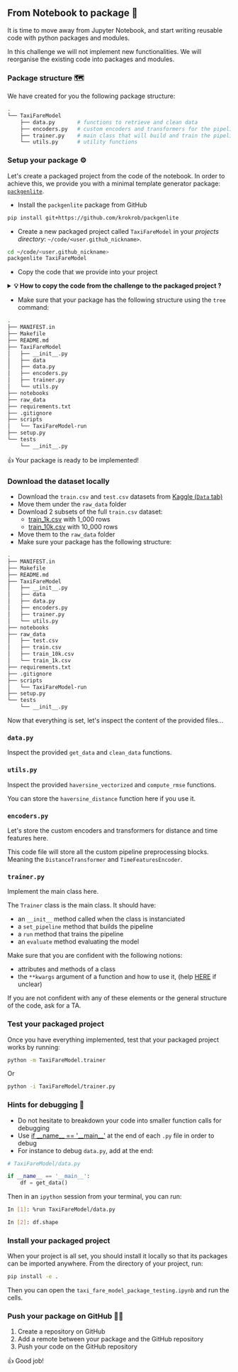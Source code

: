 ## From Notebook to package 🎁

It is time to move away from Jupyter Notebook, and start writing reusable code with python packages and modules.

In this challenge we will not implement new functionalities. We will reorganise the existing code into packages and modules.

### Package structure 🗺

We have created for you the following package structure:

```bash
.
└── TaxiFareModel
    ├── data.py       # functions to retrieve and clean data
    ├── encoders.py   # custom encoders and transformers for the pipeline
    ├── trainer.py    # main class that will build and train the pipeline
    └── utils.py      # utility functions
```

### Setup your package ⚙️

Let's create a packaged project from the code of the notebook. In order to achieve this, we provide you with a minimal template generator package: [`packgenlite`](https://github.com/krokrob/packgenlite).

- Install the `packgenlite` package from GitHub

``` bash
pip install git+https://github.com/krokrob/packgenlite
```

- Create a new packaged project called `TaxiFareModel` in your *projects directory*: `~/code/<user.github_nickname>`.

``` bash
cd ~/code/<user.github_nickname>
packgenlite TaxiFareModel
```

- Copy the code that we provide into your project

<details>
  <summary markdown='span'><strong>💡 How to copy the code from the challenge to the packaged project ? </strong></summary>


```bash
cp -r ~/code/<user.github_nickname>/data-challenges/07-Data-Engineering/02-ML-Iteration/03-Notebook-to-package/*.py ~/code/<user.github_nickname>/TaxiFareModel/TaxiFareModel
```

</details>

- Make sure that your package has the following structure using the `tree` command:

``` bash
.
├── MANIFEST.in
├── Makefile
├── README.md
├── TaxiFareModel
│   ├── __init__.py
│   ├── data
│   ├── data.py
│   ├── encoders.py
│   ├── trainer.py
│   └── utils.py
├── notebooks
├── raw_data
├── requirements.txt
├── .gitignore
├── scripts
│   └── TaxiFareModel-run
├── setup.py
└── tests
    └── __init__.py
```

👍 Your package is ready to be implemented!

### Download the dataset locally

- Download the `train.csv` and `test.csv` datasets from [Kaggle (`Data` tab)](https://www.kaggle.com/c/new-york-city-taxi-fare-prediction/data)
- Move them under the `raw_data` folder
- Download 2 subsets of the full `train.csv` dataset:
  - [train_1k.csv](https://wagon-public-datasets.s3.amazonaws.com/taxi-fare-ny/train_1k.csv) with 1_000 rows
  - [train_10k.csv](https://wagon-public-datasets.s3.amazonaws.com/taxi-fare-ny/train_10k.csv) with 10_000 rows
- Move them to the `raw_data` folder
- Make sure your package has the following structure:

```bash
.
├── MANIFEST.in
├── Makefile
├── README.md
├── TaxiFareModel
│   ├── __init__.py
│   ├── data
│   ├── data.py
│   ├── encoders.py
│   ├── trainer.py
│   └── utils.py
├── notebooks
├── raw_data
│   ├── test.csv
│   ├── train.csv
│   ├── train_10k.csv
│   └── train_1k.csv
├── requirements.txt
├── .gitignore
├── scripts
│   └── TaxiFareModel-run
├── setup.py
└── tests
    └── __init__.py
```

Now that everything is set, let's inspect the content of the provided files...

### `data.py`

Inspect the provided `get_data` and `clean_data` functions.

### `utils.py`

Inspect the provided `haversine_vectorized` and `compute_rmse` functions.

You can store the `haversine_distance` function here if you use it.

### `encoders.py`

Let's store the custom encoders and transformers for distance and time features here.

This code file will store all the custom pipeline preprocessing blocks. Meaning the `DistanceTransformer` and `TimeFeaturesEncoder`.

### `trainer.py`

Implement the main class here.

The `Trainer` class is the main class. It should have:
- an `__init__` method called when the class is instanciated
- a `set_pipeline` method that builds the pipeline
- a `run` method that trains the pipeline
- an `evaluate` method evaluating the model

Make sure that you are confident with the following notions:
- attributes and methods of a class
- the `**kwargs` argument of a function and how to use it, (help [HERE](https://www.programiz.com/python-programming/args-and-kwargs) if unclear)

If you are not confident with any of these elements or the general structure of the code, ask for a TA.

### Test your packaged project

Once you have everything implemented, test that your packaged project works by running:

```bash
python -m TaxiFareModel.trainer
```

Or

```bash
python -i TaxiFareModel/trainer.py
```

### Hints for debugging 🐛

- Do not hesitate to breakdown your code into smaller function calls for debugging
- Use [if \_\_name__ == '\_\_main__'](https://www.geeksforgeeks.org/what-does-the-if-__name__-__main__-do/) at the end of each `.py` file in order to debug
- For instance to debug `data.py`, add at the end:

``` python
# TaxiFareModel/data.py

if __name__ == '__main__':
    df = get_data()
```

Then in an `ipython` session from your terminal, you can run:

```bash
In [1]: %run TaxiFareModel/data.py

In [2]: df.shape
```

### Install your packaged project

When your project is all set, you should install it locally so that its packages can be imported anywhere. From the directory of your project, run:

```bash
pip install -e .
```

Then you can open the `taxi_fare_model_package_testing.ipynb` and run the cells.

### Push your package on GitHub 🐙😸

1. Create a repository on GitHub
2. Add a remote between your package and the GitHub repository
3. Push your code on the GitHub repository

👍 Good job!
